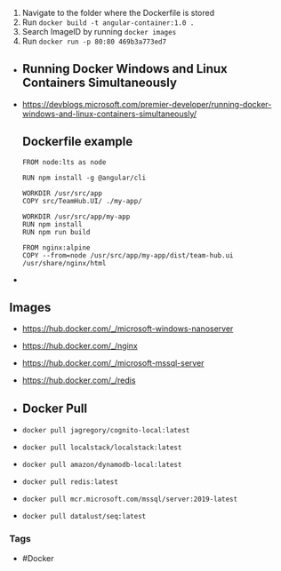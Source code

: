 

1. Navigate to the folder where the Dockerfile is stored
2. Run `docker build -t angular-container:1.0 .`
3. Search ImageID by running `docker images`
4. Run `docker run -p 80:80 469b3a773ed7`

- ## Running Docker Windows and Linux Containers Simultaneously
- https://devblogs.microsoft.com/premier-developer/running-docker-windows-and-linux-containers-simultaneously/
  
  
  ## Dockerfile example
  ```
  FROM node:lts as node
  
  RUN npm install -g @angular/cli
  
  WORKDIR /usr/src/app
  COPY src/TeamHub.UI/ ./my-app/
  
  WORKDIR /usr/src/app/my-app
  RUN npm install
  RUN npm run build
  
  FROM nginx:alpine
  COPY --from=node /usr/src/app/my-app/dist/team-hub.ui /usr/share/nginx/html
  ```
-
## Images
- https://hub.docker.com/_/microsoft-windows-nanoserver
- https://hub.docker.com/_/nginx
- https://hub.docker.com/_/microsoft-mssql-server
- https://hub.docker.com/_/redis

- ## Docker Pull
- `docker pull jagregory/cognito-local:latest`
- `docker pull localstack/localstack:latest`
- `docker pull amazon/dynamodb-local:latest`
- `docker pull redis:latest`
- `docker pull mcr.microsoft.com/mssql/server:2019-latest`
- `docker pull datalust/seq:latest`

### Tags

- #Docker 


